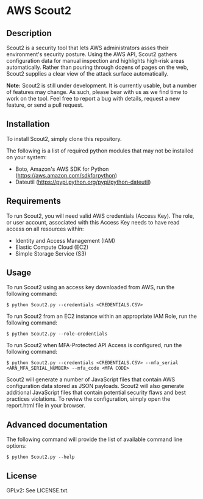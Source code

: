 AWS Scout2
==========

## Description

Scout2 is a security tool that lets AWS administrators asses their environment's
security posture. Using the AWS API, Scout2 gathers configuration data for
manual inspection and highlights high-risk areas automatically. Rather than
pouring through dozens of pages on the web, Scout2 supplies a clear view of the
attack surface automatically.

**Note:** Scout2 is still under development. It is currently usable, but a
number of features may change. As such, please bear with us as we find time to
work on the tool. Feel free to report a bug with details, request a new feature,
or send a pull request.

## Installation

To install Scout2, simply clone this repository.

The following is a list of required python modules that may not be installed on
your system:

* Boto, Amazon's AWS SDK for Python (https://aws.amazon.com/sdkforpython)
* Dateutil (https://pypi.python.org/pypi/python-dateutil)

## Requirements

To run Scout2, you will need valid AWS credentials (Access Key). The role, or
user account, associated with this Access Key needs to have read access on all
resources within:

* Identity and Access Management (IAM)
* Elastic Compute Cloud (EC2)
* Simple Storage Service (S3)

## Usage

To run Scout2 using an access key downloaded from AWS, run the following command:

    $ python Scout2.py --credentials <CREDENTIALS.CSV>

To run Scout2 from an EC2 instance within an appropriate IAM Role, run the following command:

    $ python Scout2.py --role-credentials

To run Scout2 when MFA-Protected API Access is configured, run the following command:

    $ python Scout2.py --credentials <CREDENTIALS.CSV> --mfa_serial <ARN_MFA_SERIAL_NUMBER> --mfa_code <MFA CODE>

Scout2 will generate a number of JavaScript files that contain AWS configuration
data stored as JSON payloads. Scout2 will also generate additional JavaScript
files that contain potential security flaws and best practices violations. To
review the configuration, simply open the report.html file in your browser.

## Advanced documentation

The following command will provide the list of available command line options:

    $ python Scout2.py --help

## License

GPLv2: See LICENSE.txt.
